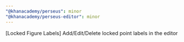 ```yaml
---
"@khanacademy/perseus": minor
"@khanacademy/perseus-editor": minor
---
```


[Locked Figure Labels] Add/Edit/Delete locked point labels in the editor
